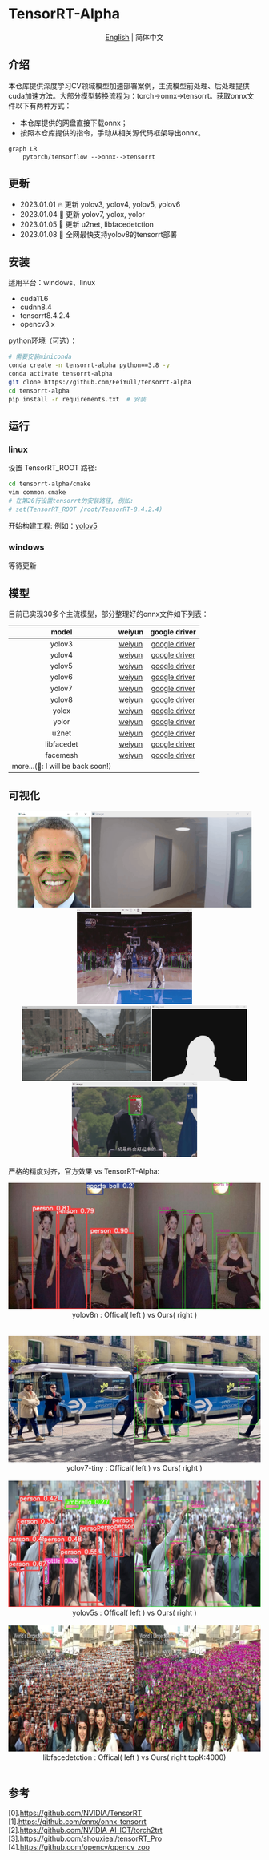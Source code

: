 # TensorRT-Alpha
<div align="center">

  [English](../README.md) | 简体中文
  <br>
  </div>

## 介绍
本仓库提供深度学习CV领域模型加速部署案例，主流模型前处理、后处理提供cuda加速方法。大部分模型转换流程为：torch->onnx->tensorrt。获取onnx文件以下有两种方式：

- 本仓库提供的网盘直接下载onnx；
- 按照本仓库提供的指令，手动从相关源代码框架导出onnx。

```mermaid
graph LR
    pytorch/tensorflow -->onnx-->tensorrt
```

## 更新
- 2023.01.01  🔥 更新 yolov3, yolov4, yolov5, yolov6
- 2023.01.04  🍅 更新 yolov7, yolox, yolor
- 2023.01.05  🎉 更新 u2net, libfacedetction
- 2023.01.08  🚀 全网最快支持yolov8的tensorrt部署

## 安装
适用平台：windows、linux
- cuda11.6
- cudnn8.4
- tensorrt8.4.2.4
- opencv3.x

python环境（可选）：
```bash
# 需要安装miniconda
conda create -n tensorrt-alpha python==3.8 -y
conda activate tensorrt-alpha
git clone https://github.com/FeiYull/tensorrt-alpha
cd tensorrt-alpha
pip install -r requirements.txt  # 安装
```
## 运行
### linux
设置 TensorRT_ROOT 路径:
```bash
cd tensorrt-alpha/cmake
vim common.cmake
# 在第20行设置tensorrt的安装路径, 例如:
# set(TensorRT_ROOT /root/TensorRT-8.4.2.4)
```
开始构建工程:
例如：[yolov5](../yolov5/readme.txt)

### windows
等待更新

## 模型
目前已实现30多个主流模型，部分整理好的onnx文件如下列表：
<div align='center'>

| model |weiyun |google driver |
 :-: | :-: | :-: |
|yolov3    | [weiyun](https://share.weiyun.com/3T3mZKBm)| [google driver](https://drive.google.com/drive/folders/1-8phZHkx_Z274UVqgw6Ma-6u5AKmqCOv?usp=sharing)|      
|yolov4    | [weiyun](https://share.weiyun.com/3T3mZKBm)| [google driver](https://drive.google.com/drive/folders/1-8phZHkx_Z274UVqgw6Ma-6u5AKmqCOv?usp=sharing)|
|yolov5    | [weiyun](https://share.weiyun.com/3T3mZKBm)| [google driver](https://drive.google.com/drive/folders/1-8phZHkx_Z274UVqgw6Ma-6u5AKmqCOv?usp=sharing)|     
|yolov6    | [weiyun](https://share.weiyun.com/3T3mZKBm)| [google driver](https://drive.google.com/drive/folders/1-8phZHkx_Z274UVqgw6Ma-6u5AKmqCOv?usp=sharing)|     
|yolov7    | [weiyun](https://share.weiyun.com/3T3mZKBm)| [google driver](https://drive.google.com/drive/folders/1-8phZHkx_Z274UVqgw6Ma-6u5AKmqCOv?usp=sharing)|     
|yolov8    | [weiyun](https://share.weiyun.com/3T3mZKBm)| [google driver](https://drive.google.com/drive/folders/1-8phZHkx_Z274UVqgw6Ma-6u5AKmqCOv?usp=sharing)|     
|yolox     | [weiyun](https://share.weiyun.com/3T3mZKBm)| [google driver](https://drive.google.com/drive/folders/1-8phZHkx_Z274UVqgw6Ma-6u5AKmqCOv?usp=sharing)|     
|yolor     | [weiyun](https://share.weiyun.com/3T3mZKBm)| [google driver](https://drive.google.com/drive/folders/1-8phZHkx_Z274UVqgw6Ma-6u5AKmqCOv?usp=sharing)|     
|u2net     | [weiyun](https://share.weiyun.com/3T3mZKBm)| [google driver](https://drive.google.com/drive/folders/1-8phZHkx_Z274UVqgw6Ma-6u5AKmqCOv?usp=sharing)|     
|libfacedet  | [weiyun](https://share.weiyun.com/3T3mZKBm)| [google driver](https://drive.google.com/drive/folders/1-8phZHkx_Z274UVqgw6Ma-6u5AKmqCOv?usp=sharing)|     
|facemesh   | [weiyun](https://share.weiyun.com/3T3mZKBm)| [google driver](https://drive.google.com/drive/folders/1-8phZHkx_Z274UVqgw6Ma-6u5AKmqCOv?usp=sharing)|     
|more...(🚀: I will be back soon!)    |      |          |
</div>  

## 可视化
<div align='center'>
  <img src='facemesh.jpg' width="145px">
  <img src='poeple640640.gif' width="320px">
  <img src='NBA.gif' height="190px" width="230px">
  <br>
  <img src='nuScenes.gif'  width="257px">
  <img src='u2net.gif'  width="190px">
  <img src='libfacedet.gif'  width="250px">
  <br>
</div>  

严格的精度对齐，官方效果 vs TensorRT-Alpha:<br>
<div align='center'>			<!--块级封装-->
     <center>	<!--将图片和文字居中-->
    <img src="yolov8n-Offical(left)vsOurs(right).jpg"
         alt="无法显示图片时显示的文字"
         style="zoom:100%"/>
    <br>		<!--换行-->
    <center>yolov8n : Offical( left ) vs Ours( right )	<!--标题--></center>
    <br>		<!--换行-->
    <br>		<!--换行-->
    <center>	<!--将图片和文字居中-->
    <img src="yolov7-tiny-Offical(left)vsOurs(right).jpg"
         alt="无法显示图片时显示的文字"
         style="zoom:100%"/>
    <br>		<!--换行-->
    yolov7-tiny : Offical( left ) vs Ours( right )	<!--标题-->
    <br>		<!--换行-->
    <br>		<!--换行-->
    <img src="yolov5s-Offical(left)vsOurs(right).jpg"
         alt="无法显示图片时显示的文字"
         style="zoom:100%"/>
    <br>		<!--换行-->
    yolov5s : Offical( left ) vs Ours( right )	<!--标题-->
    <br>		<!--换行-->
    <br>		<!--换行-->
    <img src="libfacedet-Offical(left)vsOurs(right-topk-4000).jpg"
         alt="无法显示图片时显示的文字"
         style="zoom:100%"/>
    <br>		<!--换行-->
    libfacedetction : Offical( left ) vs Ours( right topK:4000)	<!--标题-->
    <br>		<!--换行-->
    <br>		<!--换行-->
    </center>
</div>

## 参考
[0].https://github.com/NVIDIA/TensorRT<br>
[1].https://github.com/onnx/onnx-tensorrt<br>
[2].https://github.com/NVIDIA-AI-IOT/torch2trt<br>
[3].https://github.com/shouxieai/tensorRT_Pro<br>
[4].https://github.com/opencv/opencv_zoo<br>
